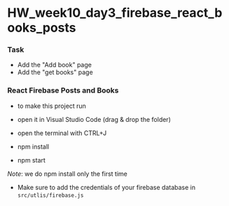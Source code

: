 # HW_week10_day3_firebase_react_books_posts


### Task

- Add the "Add book" page
- Add the "get books" page


### React Firebase Posts and Books

- to make this project run

- open it in Visual Studio Code (drag & drop the folder)

- open the terminal with CTRL+J

- npm install

- npm start

*Note*: we do npm install only the first time


- Make sure to add the credentials of your firebase database in `src/utlis/firebase.js`

